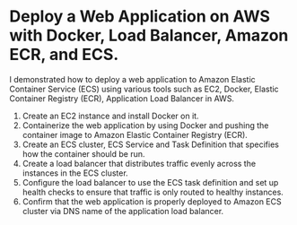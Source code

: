 # Deploy a Web Application on AWS with Docker, Load Balancer, Amazon ECR, and ECS. 

I demonstrated how to deploy a web application to Amazon Elastic Container Service (ECS) using various tools such as EC2, Docker, Elastic Container Registry (ECR), Application Load Balancer in AWS.

1. Create an EC2 instance and install Docker on it.
2. Containerize the web application by using Docker and pushing the container image to Amazon Elastic Container Registry (ECR).
3. Create an ECS cluster, ECS Service and Task Definition that specifies how the container should be run.
4. Create a load balancer that distributes traffic evenly across the instances in the ECS cluster.
5. Configure the load balancer to use the ECS task definition and set up health checks to ensure that traffic is only routed to healthy instances.
6. Confirm that the web application is properly deployed to Amazon ECS cluster via DNS name of the application load balancer. 
